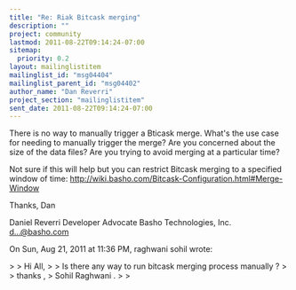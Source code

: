 ```yaml
---
title: "Re: Riak Bitcask merging"
description: ""
project: community
lastmod: 2011-08-22T09:14:24-07:00
sitemap:
  priority: 0.2
layout: mailinglistitem
mailinglist_id: "msg04404"
mailinglist_parent_id: "msg04402"
author_name: "Dan Reverri"
project_section: "mailinglistitem"
sent_date: 2011-08-22T09:14:24-07:00
---
```



There is no way to manually trigger a Bticask merge. What's the use case for
needing to manually trigger the merge? Are you concerned about the size of
the data files? Are you trying to avoid merging at a particular time?

Not sure if this will help but you can restrict Bitcask merging to a
specified window of time:
http://wiki.basho.com/Bitcask-Configuration.html#Merge-Window

Thanks,
Dan

Daniel Reverri
Developer Advocate
Basho Technologies, Inc.
d...@basho.com


On Sun, Aug 21, 2011 at 11:36 PM, raghwani sohil wrote:

&gt;
&gt; Hi All,
&gt;
&gt; Is there any way to run bitcask merging process manually ?
&gt;
&gt; thanks ,
&gt; Sohil Raghwani .
&gt;
&gt;

